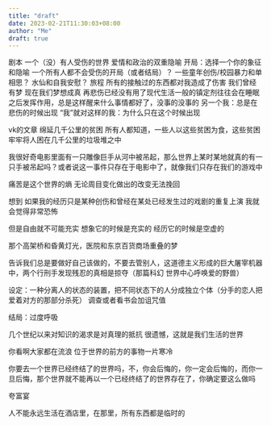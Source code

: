 ```yaml
---
title: "draft"
date: 2023-02-21T11:30:03+08:00
author: "Me"
draft: true
---
```


剧本
一个（没）有人受伤的世界 爱情和政治的双重隐喻
开局：选择一个你的象征和隐喻
一个所有人都不会受伤的开局（或者结局）？
一些童年创伤/校园暴力和单相思？
水仙和自我安慰？
旅程 所有的接触过的东西都对我造成了伤害
我们曾经有梦 现在我们梦想成真
再悲伤已经没有用了现代生活一般的镇定剂往往会在睡眠之后发挥作用，总是这样醒来什么事情都好了，没事的没事的
另一个我：总是在悲伤的时候出现 “我”就对这样的我：为什么只在这个时候出现

vk的文章
绵延几千公里的贫困 所有人都知道，一些人以这些贫困为食，这些贫困牢牢将人困在几千公里的垃圾堆之中

我很好奇电影里面有一只雕像巨手从河中被吊起，那么世界上某时某地就真的有一只手被吊起吗？或者说这一事件只存在于电影中了，就像我们只存在我们的游戏中

痛苦是这个世界的熵 无论周目变化做出的改变无法挽回

想到 如果我的经历只是某种创伤和曾经在某处已经发生过的戏剧的重复上演 我就会觉得非常恐怖

但是自由就不可能充实
想象它的时候是充实的 经历它的时候是空虚的

那个高架桥和昏黄灯光，医院和东京百货商场重叠的梦

告诉我们总是要做好自己该做的，不要去管别人，这道德主义形成的巨大屠宰机器中，两个行刑手发现残忍的真相是掠夺（那篇科幻 世界中心呼唤爱的野兽）

设定：一种分离人的状态的装置，把不同状态下的人分成独立个体（分手的恋人把爱着对方的那部分杀死）
调查或者看书会加诅咒值

结局：过度呼吸

几个世纪以来对知识的渴求是对真理的抵抗
很遗憾，这就是我们生活的世界

你看啊大家都在流浪 位于世界的前方的事物一片寒冷

你要去一个世界已经终结了的世界吗，不，你会后悔的，你一定会后悔的，而你一旦后悔，那个世界就不能再以一个已经终结了的世界存在了，你确定要这么做吗

夸富宴

人不能永远生活在酒店里，在那里，所有东西都是临时的

